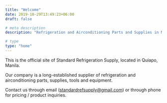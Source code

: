 ```yaml
---
title: "Welcome"
date: 2019-10-29T13:49:23+06:00
draft: false

# meta description
description: "Refrigeration and Airconditioning Parts and Supplies in Manila Philippines"

# type
type: "home"
---
```


This is the official site of Standard Refrigeration Supply, located in Quiapo, Manila.

Our company is a long-established supplier of refrigeration and airconditioning parts, supplies, tools and equipment.

Contact us through email (standardrefsupply@gmail.com) or through phone for pricing / product inquiries.
